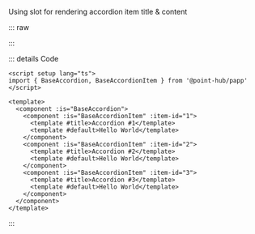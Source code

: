 Using slot for rendering accordion item title & content

::: raw

<ClientOnly>
  <AccordionSlot />
</ClientOnly>

:::

::: details Code

```vue
<script setup lang="ts">
import { BaseAccordion, BaseAccordionItem } from '@point-hub/papp'
</script>

<template>
  <component :is="BaseAccordion">
    <component :is="BaseAccordionItem" :item-id="1">
      <template #title>Accordion #1</template>
      <template #default>Hello World</template>
    </component>
    <component :is="BaseAccordionItem" :item-id="2">
      <template #title>Accordion #2</template>
      <template #default>Hello World</template>
    </component>
    <component :is="BaseAccordionItem" :item-id="3">
      <template #title>Accordion #3</template>
      <template #default>Hello World</template>
    </component>
  </component>
</template>
```

:::
